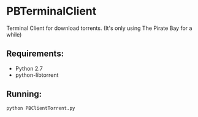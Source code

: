 # PBTerminalClient

Terminal Client for download torrents. (It's only using The Pirate Bay for a while)

Requirements: 
---
* Python 2.7
* python-libtorrent

Running:
---
`python PBClientTorrent.py`
